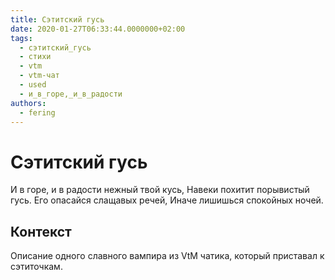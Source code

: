 ```yaml
---
title: Сэтитский гусь
date: 2020-01-27T06:33:44.0000000+02:00
tags:
  - сэтитский_гусь
  - стихи
  - vtm
  - vtm-чат
  - used
  - и_в_горе,_и_в_радости
authors:
  - fering
---
```

# Сэтитский гусь

И в горе, и в радости нежный твой кусь,
Навеки похитит порывистый гусь.
Его опасайся слащавых речей,
Иначе лишишься спокойных ночей.

## Контекст
Описание одного славного вампира из VtM чатика, который приставал к сэтиточкам.